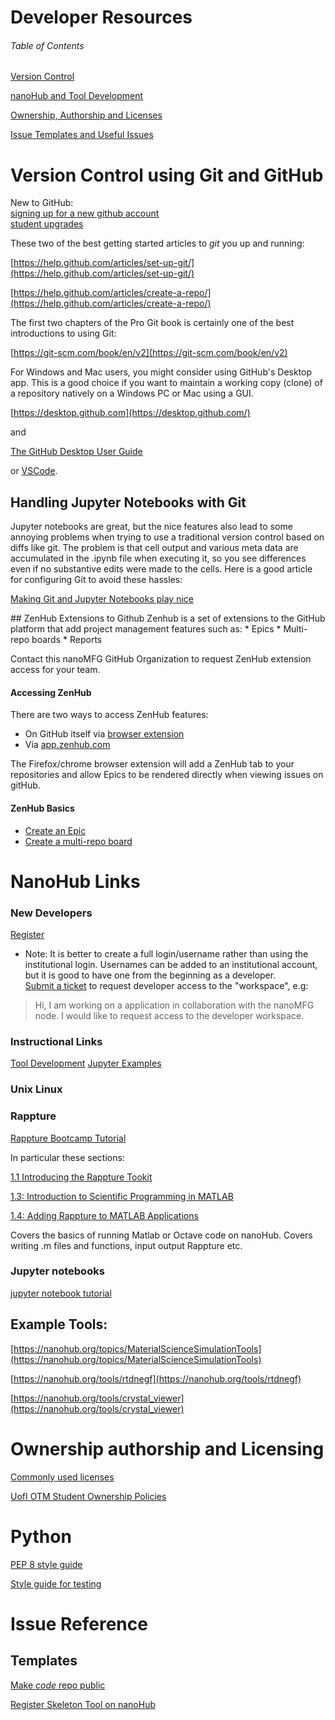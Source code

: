 # Developer Resources

###### Table of Contents
[Version Control](#vc)

[nanoHub and Tool Development](#nanohub)

[Ownership, Authorship and Licenses](#owner)

[Issue Templates and Useful Issues](#issues)

<a name="vc"/>

# Version Control using Git and GitHub

New to GitHub:<br/>
[signing up for a new github account](https://help.github.com/en/articles/signing-up-for-a-new-github-account)<br/>
[student upgrades](https://education.github.com/pack)

These two of the best getting started articles to _git_ you up and running:

[https://help.github.com/articles/set-up-git/](https://help.github.com/articles/set-up-git/)

[https://help.github.com/articles/create-a-repo/](https://help.github.com/articles/create-a-repo/)

The first two chapters of the Pro Git book is certainly one of the best introductions to using Git:

[https://git-scm.com/book/en/v2](https://git-scm.com/book/en/v2)

For Windows and Mac users, you might consider using GitHub's Desktop app.  This is a good choice if you want to maintain a working copy (clone) of a repository natively on a Windows PC or Mac using a GUI.

[https://desktop.github.com](https://desktop.github.com/)

and

[The GitHub Desktop User Guide](https://help.github.com/desktop/guides/getting-started-with-github-desktop/)

<a name="nanohub"/>

or [VSCode](https://code.visualstudio.com/).

## Handling Jupyter Notebooks with Git

Jupyter notebooks are great, but the nice features also lead to some annoying problems when trying to use a traditional version control based on diffs like git.  The problem is that cell output and various meta data are accumulated in the .ipynb file when executing it, so you see differences even if no substantive edits were made to the cells.  Here is a good article for configuring Git to avoid these hassles:

[Making Git and Jupyter Notebooks play nice](http://timstaley.co.uk/posts/making-git-and-jupyter-notebooks-play-nice/)

<a name="zh"/>
## ZenHub Extensions to Github
Zenhub is a set of extensions to the GitHub platform that add project management features such as:
* Epics
* Multi-repo boards
* Reports

Contact this nanoMFG GitHub Organization to request ZenHub extension access for your team. 

#### Accessing ZenHub
There are two ways to access ZenHub features:
* On GitHub itself via [browser extension](https://www.zenhub.com/extension)
* Via [app.zenhub.com](app.zenhub.com)

The Firefox/chrome browser extension will add a ZenHub tab to your repositories and allow Epics to be rendered directly when viewing issues on gitHub.

#### ZenHub Basics

* [Create an Epic](https://www.zenhub.com/guides/getting-started-with-epics-in-zenhub#creating-epics-in-zenhub)
* [Create a multi-repo board](https://www.zenhub.com/guides/creating-a-multi-repo-board)

# NanoHub Links

### New Developers
[Register](https://nanohub.org/register/)<br/>
* Note: It is better to create a full login/username rather than using the institutional login.  Usernames can be added to an institutional account, but it is good to have one from the beginning as a developer.<br/>
[Submit a ticket]() to request developer access to the "workspace", e.g:
> Hi, I am working on a application in collaboration with the nanoMFG node.  I would like to request access to the developer workspace.


### Instructional Links

 [Tool Development](
https://www.google.com/url?sa=t&rct=j&q=&esrc=s&source=web&cd=5&ved=0ahUKEwirlPLmldPaAhUq0oMKHbH9BOAQFghFMAQ&url=https%3A%2F%2Fhelp.hubzero.org%2Fdocumentation%2F220%2Ftooldevs%3Faction%3Dpdf%26children%3D1&usg=AOvVaw0bLi0aG4sqWCS5yMXXtAAY)
[Jupyter Examples](https://nanohub.org/resources/jupyterexamples)

### Unix Linux

### Rappture

[Rappture Bootcamp Tutorial](https://nanohub.org/resources/14671#series)

In particular these sections:

[1.1 Introducing the Rappture Tookit](https://www.youtube.com/watch?time_continue=1577&v=2g7lgOr8SJ4)

[1.3: Introduction to Scientific Programming in MATLAB](https://www.youtube.com/watch?time_continue=3&v=0NHazC8_MBg)

[1.4: Adding Rappture to MATLAB Applications](https://www.youtube.com/watch?time_continue=693&v=GykLDQfw8G8)

Covers the basics of running Matlab or Octave code on nanoHub.  Covers writing .m files and functions, input output Rappture etc.

### Jupyter notebooks

[jupyter notebook tutorial](https://www.youtube.com/watch?v=5wJ9yz8iV2c)

## Example Tools:
 
[https://nanohub.org/topics/MaterialScienceSimulationTools](https://nanohub.org/topics/MaterialScienceSimulationTools)

[https://nanohub.org/tools/rtdnegf](https://nanohub.org/tools/rtdnegf)

[https://nanohub.org/tools/crystal_viewer](https://nanohub.org/tools/crystal_viewer)

<a name="owner" />

# Ownership authorship and Licensing

[Commonly used licenses](https://opensource.org/licenses)

[UofI OTM Student Ownership Policies](http://otm.illinois.edu/disclose-protect/student-ownership-policy)

<a name="python" />

# Python

[PEP 8 style guide](https://www.python.org/dev/peps/pep-0008/#function-and-variable-names)

[Style guide for testing](https://jrsmith3.github.io/python-testing-style-guidelines.html)

<a name="issues" />

# Issue Reference

## Templates

[Make *code* repo public](https://github.com/nanoMFG/GSA-Raman/issues/10)

[Register Skeleton Tool on nanoHub](https://github.com/nanoMFG/GSA-Raman/issues/14)

